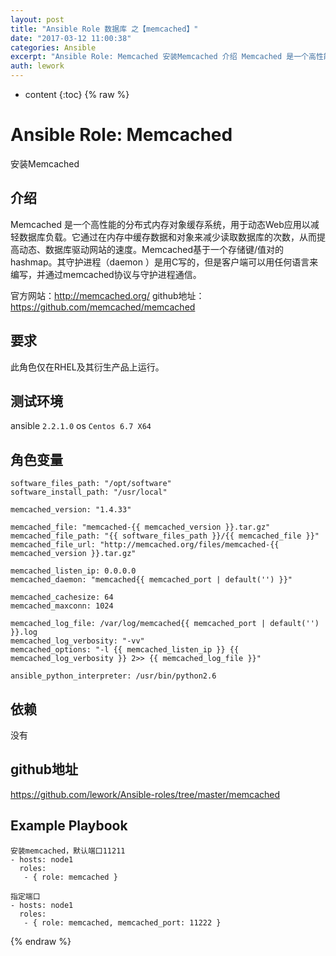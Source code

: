 ```yaml
---
layout: post
title: "Ansible Role 数据库 之【memcached】"
date: "2017-03-12 11:00:38"
categories: Ansible
excerpt: "Ansible Role: Memcached 安装Memcached 介绍 Memcached 是一个高性能的分布式内存对象缓存系统，用于动态..."
auth: lework
---
```

* content
{:toc}
{% raw %}

# Ansible Role: Memcached

安装Memcached

## 介绍
Memcached 是一个高性能的分布式内存对象缓存系统，用于动态Web应用以减轻数据库负载。它通过在内存中缓存数据和对象来减少读取数据库的次数，从而提高动态、数据库驱动网站的速度。Memcached基于一个存储键/值对的hashmap。其守护进程（daemon ）是用C写的，但是客户端可以用任何语言来编写，并通过memcached协议与守护进程通信。

官方网站：http://memcached.org/
github地址： https://github.com/memcached/memcached

## 要求

此角色仅在RHEL及其衍生产品上运行。

## 测试环境

ansible `2.2.1.0`
os `Centos 6.7 X64`

## 角色变量
	software_files_path: "/opt/software"
	software_install_path: "/usr/local"

	memcached_version: "1.4.33"

	memcached_file: "memcached-{{ memcached_version }}.tar.gz"
	memcached_file_path: "{{ software_files_path }}/{{ memcached_file }}"
	memcached_file_url: "http://memcached.org/files/memcached-{{ memcached_version }}.tar.gz"

	memcached_listen_ip: 0.0.0.0
	memcached_daemon: "memcached{{ memcached_port | default('') }}"

	memcached_cachesize: 64
	memcached_maxconn: 1024

	memcached_log_file: /var/log/memcached{{ memcached_port | default('') }}.log
	memcached_log_verbosity: "-vv"
	memcached_options: "-l {{ memcached_listen_ip }} {{ memcached_log_verbosity }} 2>> {{ memcached_log_file }}"
	
	ansible_python_interpreter: /usr/bin/python2.6

## 依赖

没有

## github地址
https://github.com/lework/Ansible-roles/tree/master/memcached

## Example Playbook

	安装memcached，默认端口11211
	- hosts: node1
	  roles:
	   - { role: memcached }

	指定端口
	- hosts: node1
	  roles:
	   - { role: memcached, memcached_port: 11222 }
{% endraw %}
